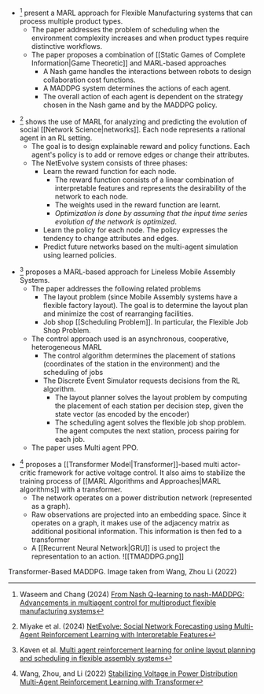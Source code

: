 * [^Waseem_2024] present a MARL approach for Flexible Manufacturing systems that can process multiple product types. 
	* The paper addresses the problem of scheduling when the environment complexity increases and when product types require distinctive workflows.
	* The paper proposes a combination of [[Static Games of Complete Information|Game Theoretic]] and MARL-based approaches 
		* A Nash game handles the interactions between robots to design collaboration cost functions.
		* A MADDPG system determines the actions of each agent. 
		* The overall action of each agent is dependent on the strategy chosen in the Nash game and by the MADDPG policy. 

[^Waseem_2024]: Waseem and Chang (2024) [From Nash Q-learning to nash-MADDPG: Advancements in multiagent control for multiproduct flexible manufacturing systems](https://www.sciencedirect.com/science/article/pii/S0278612524000530)

* [^miyake_2024] shows the use of MARL for analyzing and predicting the evolution of social [[Network Science|networks]].  Each node represents a rational agent in an RL setting. 
	* The goal is to design explainable reward and policy functions. Each agent's policy is to add or remove edges or change their attributes. 
	* The NetEvolve system consists of three phases:
		* Learn the reward function for each node. 
			* The reward function consists of a linear combination of interpretable features and represents the desirability of the network to each node. 
			* The weights used in the reward function are learnt. 
			* *Optimization is done by assuming that the input time series evolution of the network is optimized*. 
		* Learn the policy for each node. The policy expresses the tendency to change attributes and edges. 
		* Predict future networks based on the multi-agent simulation using learned policies.

[^Miyake_2024]: Miyake et al. (2024) [NetEvolve: Social Network Forecasting using Multi-Agent Reinforcement Learning with Interpretable Features](https://dl.acm.org/doi/pdf/10.1145/3589334.3647982)

* [^kaven_2024] proposes a MARL-based approach for Lineless Mobile Assembly Systems.
	* The paper addresses the following related problems
		* The layout problem (since Mobile Assembly systems have a flexible factory layout). The goal is to determine the layout plan and minimize the cost of rearranging facilities.
		*  Job shop [[Scheduling Problem]]. In particular, the Flexible Job Shop Problem. 
	* The control approach used is an asynchronous, cooperative, heterogeneous MARL
		* The control algorithm determines the placement of stations (coordinates of the station in the environment) and the scheduling of jobs
		* The Discrete Event Simulator requests decisions from the RL algorithm. 
			* The layout planner solves the layout problem by computing the placement of each station per decision step, given the state vector (as encoded by the encoder)
			* The scheduling agent solves the flexible job shop problem. The agent computes the next station, process pairing for each job.
	* The paper uses Multi agent PPO.


[^Kaven_2024]: Kaven et al. [Multi agent reinforcement learning for online layout planning and scheduling in flexible assembly systems](https://link.springer.com/article/10.1007/s10845-023-02309-8)

* [^Wang_2022] proposes a [[Transformer Model|Transformer]]-based multi actor-critic framework for active voltage control. It also aims to stabilize the training process of [[MARL Algorithms and Approaches|MARL algorithms]] with a transformer.
	* The network operates on a power distribution network (represented as a graph). 
	* Raw observations are projected into an embedding space. Since it operates on a graph, it makes use of the adjacency matrix as additional positional information.  This information is then fed to a transformer
	* A [[Recurrent Neural Network|GRU]] is used to project the representation to an action. 
![[TMADDPG.png]]
<figcaption> Transformer-Based MADDPG. Image taken from Wang, Zhou Li (2022) </figcaption>

[^Wang_2022]: Wang, Zhou, and Li (2022) [Stabilizing Voltage in Power Distribution Multi-Agent Reinforcement Learning with Transformer](https://arxiv.org/pdf/2206.03721)

